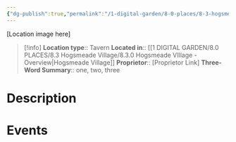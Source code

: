 ```yaml
---
{"dg-publish":true,"permalink":"/1-digital-garden/8-0-places/8-3-hogsmeade-village/8-3-1-the-three-broomsticks/","tags":["#place","#hogsmeade","#tavern"]}
---
```


[Location image here]
>[!info]
>**Location type**::  Tavern
>**Located in**:: [[1 DIGITAL GARDEN/8.0 PLACES/8.3 Hogsmeade Village/8.3.0 Hogsmeade VIllage - Overview\|Hogsmeade Village]]
>**Proprietor**:: [Proprietor Link]
>**Three-Word Summary**:: one, two, three 

# Description


# Events

